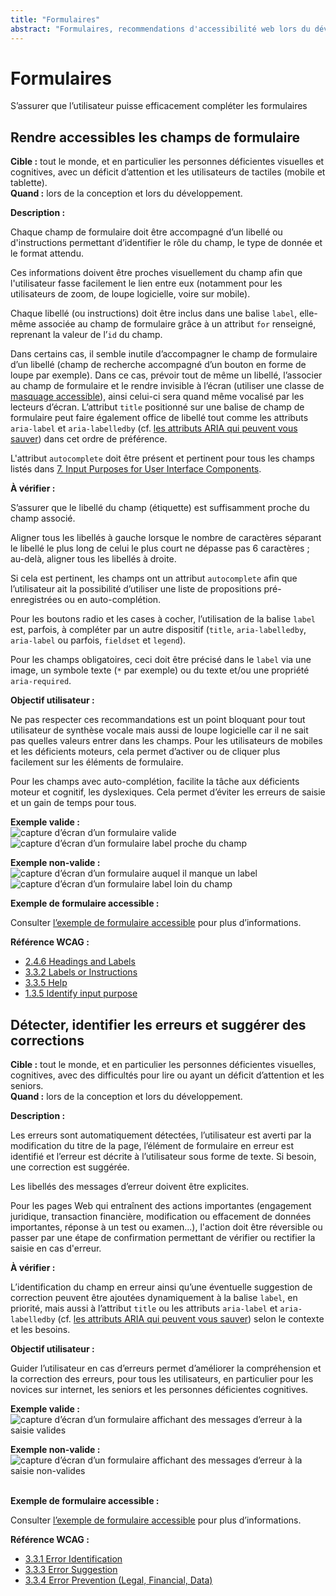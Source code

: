 ```yaml
---
title: "Formulaires"
abstract: "Formulaires, recommendations d'accessibilité web lors du développement"
---
```


# Formulaires

<p class="lead">S’assurer que l’utilisateur puisse efficacement compléter les formulaires</p>




## Rendre accessibles les champs de formulaire

**Cible&nbsp;:** tout le monde, et en particulier les personnes déficientes visuelles et cognitives, avec un déficit d’attention et les utilisateurs de tactiles (mobile et tablette).  
**Quand&nbsp;:** lors de la conception et lors du développement.

**Description&nbsp;:**  

Chaque champ de formulaire doit être accompagné d’un libellé ou d'instructions permettant d’identifier le rôle du champ, le type de donnée et le format attendu. 

Ces informations doivent être proches visuellement du champ afin que l'utilisateur fasse facilement le lien entre eux (notamment pour les utilisateurs de zoom, de loupe logicielle, voire sur mobile).

Chaque libellé (ou instructions) doit être inclus dans une balise `label`, elle-même associée au champ de formulaire grâce à un attribut `for` renseigné, reprenant la valeur de l’`id` du champ.

Dans certains cas, il semble inutile d’accompagner le champ de formulaire d’un libellé (champ de recherche accompagné d’un bouton en forme de loupe par exemple). Dans ce cas, prévoir tout de même un libellé, l’associer au champ de formulaire et le rendre invisible à l’écran (utiliser une classe de <a href="../../exemples-de-composants/masquage-accessible/">masquage accessible</a>), ainsi celui-ci sera quand même vocalisé par les lecteurs d’écran.
L’attribut `title` positionné sur une balise de champ de formulaire peut faire également office de libellé tout comme les attributs `aria-label` et `aria-labelledby` (cf. [les attributs ARIA qui peuvent vous sauver](../../../articles/attributs-aria-qui-peuvent-vous-sauver/)) dans cet ordre de préférence.

L'attribut `autocomplete` doit être présent et pertinent pour tous les champs listés dans <a lang="en" href="https://www.w3.org/TR/WCAG21/#input-purposes">7. Input Purposes for User Interface Components</a>.

**À vérifier&nbsp;:**

S’assurer que le libellé du champ (étiquette) est suffisamment proche du champ associé.

Aligner tous les libellés à gauche lorsque le nombre de caractères séparant le libellé le plus long de celui le plus court ne dépasse pas 6 caractères&nbsp;; au-delà, aligner tous les libellés à droite.

Si cela est pertinent, les champs ont un attribut `autocomplete` afin que l’utilisateur ait la possibilité d’utiliser une liste de propositions pré-enregistrées ou en auto-complétion.

Pour les boutons radio et les cases à cocher, l’utilisation de la balise `label` est, parfois, à compléter par un autre dispositif (`title`, `aria-labelledby`, `aria-label` ou parfois, `fieldset` et `legend`).

Pour les champs obligatoires, ceci doit être précisé dans le `label` via une image, un symbole texte (`*` par exemple) ou du texte et/ou une propriété `aria-required`.

**Objectif utilisateur&nbsp;:**

Ne pas respecter ces recommandations est un point bloquant pour tout utilisateur de synthèse vocale mais aussi de loupe logicielle car il ne sait pas quelles valeurs entrer dans les champs. Pour les utilisateurs de mobiles et les déficients moteurs, cela permet d’activer ou de cliquer plus facilement sur les éléments de formulaire.

Pour les champs avec auto-complétion, facilite la tâche aux déficients moteur et cognitif, les dyslexiques. Cela permet d’éviter les erreurs de saisie et un gain de temps pour tous.

**Exemple valide&nbsp;:**  
![capture d’écran d’un formulaire valide](../../images/formulaire.png)
![capture d’écran d’un formulaire label proche du champ](../../images/v_label.jpg)

**Exemple non-valide&nbsp;:**  
![capture d’écran d’un formulaire auquel il manque un label](../../images/formulaire2.png)
![capture d’écran d’un formulaire label loin du champ](../../images/nv_label.jpg)

**Exemple de formulaire accessible&nbsp;:**
  
Consulter [l’exemple de formulaire accessible](../../exemples-de-composants/formulaires/) pour plus d’informations.

**Référence <abbr>WCAG</abbr>&nbsp;:**  
- <a lang="en" href="https://www.w3.org/TR/WCAG21/#headings-and-labels ">2.4.6 Headings and Labels</a>
- <a lang="en" href="https://www.w3.org/TR/WCAG21/#labels-or-instructions">3.3.2 Labels or Instructions</a>
- <a lang="en" href="https://www.w3.org/TR/WCAG21/#help">3.3.5 Help</a>
- <a lang="en" href="https://www.w3.org/TR/WCAG21/#identify-input-purpose">1.3.5 Identify input purpose</a>




## Détecter, identifier les erreurs et suggérer des corrections

**Cible&nbsp;:** tout le monde, et en particulier les personnes déficientes visuelles, cognitives, avec des difficultés pour lire ou ayant un déficit d’attention et les seniors.  
**Quand&nbsp;:** lors de la conception et lors du développement.

**Description&nbsp;:** 

Les erreurs sont automatiquement détectées, l’utilisateur est averti par la modification du titre de la page, l’élément de formulaire en erreur est identifié et l’erreur est décrite à l’utilisateur sous forme de texte. Si besoin, une correction est suggérée.

Les libellés des messages d’erreur doivent être explicites.

Pour les pages Web qui entraînent des actions importantes (engagement juridique, transaction financière, modification ou effacement de données importantes, réponse à un test ou examen...), l'action doit être réversible ou passer par une étape de confirmation permettant de vérifier ou rectifier la saisie en cas d'erreur.

**À vérifier&nbsp;:**

L’identification du champ en erreur ainsi qu’une éventuelle suggestion de correction peuvent être ajoutées dynamiquement à la balise `label`, en priorité, mais aussi à l’attribut `title` ou les attributs `aria-label` et `aria-labelledby` (cf. [les attributs ARIA qui peuvent vous sauver](../../../articles/attributs-aria-qui-peuvent-vous-sauver/)) selon le contexte et les besoins.

**Objectif utilisateur&nbsp;:**

Guider l’utilisateur en cas d’erreurs permet d’améliorer la compréhension et la correction des erreurs, pour tous les utilisateurs, en particulier pour les novices sur internet, les seniors et les personnes déficientes cognitives.

**Exemple valide&nbsp;:**  
![capture d’écran d’un formulaire affichant des messages d’erreur à la saisie valides](../../images/formulaire-ok.png)  

**Exemple non-valide&nbsp;:**  
![capture d’écran d’un formulaire affichant des messages d’erreur à la saisie non-valides](../../images/formulaire-ko.png)

&nbsp;  
**Exemple de formulaire accessible&nbsp;:**
  
Consulter [l’exemple de formulaire accessible](../../exemples-de-composants/formulaires/) pour plus d’informations.

**Référence <abbr>WCAG</abbr>&nbsp;:**  
- <a lang="en" href="https://www.w3.org/TR/WCAG21/#error-identification">3.3.1 Error Identification</a>
- <a lang="en" href="https://www.w3.org/TR/WCAG21/#error-suggestion">3.3.3 Error Suggestion</a>
- <a lang="en" href="https://www.w3.org/TR/WCAG21/#error-prevention-legal-financial-data">3.3.4 Error Prevention (Legal, Financial, Data)</a>

